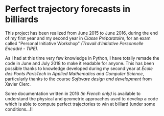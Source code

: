 # Perfect trajectory forecasts in billiards

This project has been realized from June 2015 to June 2016, during the end of my first year and my second year in _Classe Préparatoire_, for an exam called "Personal Initiative Workshop" _(Travail d'Initiative Personnelle Encadré - TIPE)_.

As I had at this time very few knowledge in Python, I have totally remade the code in June and July 2018 to make it readable for anyone. This has been possible thanks to knowledge developed during my second year at *École des Ponts ParisTech* in _Applied Mathematics and Computer Science_, particularly thanks to the course _Software design and development_ from Xavier Clerc.

Some documentation written in 2016 _(in French only)_ is available to understand the physical and geometric approaches used to develop a code which is able to compute perfect trajectories to win at billiard (under some conditions...)!
